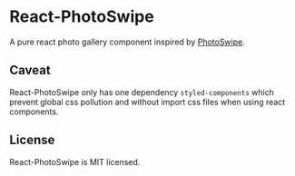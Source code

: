 # React-PhotoSwipe

A pure react photo gallery component inspired by [PhotoSwipe](https://github.com/dimsemenov/PhotoSwipe).

## Caveat

React-PhotoSwipe only has one dependency `styled-components` which prevent global css pollution and without import css files when using react components.

## License

React-PhotoSwipe is MIT licensed.
